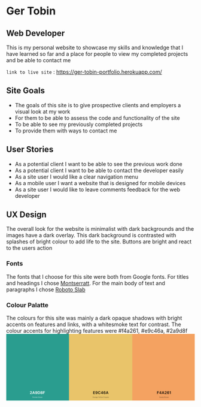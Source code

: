 # Ger Tobin
## Web Developer

This is my personal website to showcase my skills and knowledge that I have learned so far and
a place for people to view my completed projects and be able to contact me

`link to live site` : https://ger-tobin-portfolio.herokuapp.com/

## Site Goals

* The goals of this site is to give prospective clients and employers a visual look at my work
* For them to be able to assess the code and functionality of the site
* To be able to see my previously completed projects
* To provide them with ways to contact me

## User Stories 

* As a potential client I want to be able to see the previous work done 
* As a potential client I want to be able to contact the developer easily
* As a site user I would like a clear navigation menu
* As a mobile user I want a website that is designed for mobile devices
* As a site user I would like to leave comments feedback for the web developer

## UX Design

The overall look for the website is minimalist with dark backgrounds and the images have a dark overlay.
This dark background is contrasted with splashes of bright colour to add life to the site. Buttons are bright 
and react to the users action

### Fonts

The fonts that I choose for this site were both from Google fonts.
For titles and headings I chose [Montserratt](https://fonts.google.com/specimen/Montserrat).
For the main body of text and paragraphs I chose [Roboto Slab](https://fonts.google.com/specimen/Roboto+Slab)

### Colour Palatte 

The colours for this site was mainly a dark opaque shadows with bright accents on features and links,
with a whitesmoke text for contrast.
The colour accents for highlighting features were #f4a261, #e9c46a, #2a9d8f
![Colour Palette](/media/portfolio-palette.png)